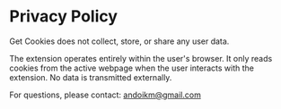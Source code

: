 # Privacy Policy

Get Cookies does not collect, store, or share any user data.

The extension operates entirely within the user's browser. It only reads cookies from the active webpage when the user interacts with the extension. No data is transmitted externally.

For questions, please contact: andoikm@gmail.com
